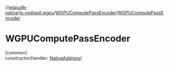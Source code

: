 //[wgpu4k-native](../../../index.md)/[io.ygdrasil.wgpu](../index.md)/[WGPUComputePassEncoder](index.md)/[WGPUComputePassEncoder](-w-g-p-u-compute-pass-encoder.md)

# WGPUComputePassEncoder

[common]\
constructor(handler: [NativeAddress](../../ffi/-native-address/index.md))